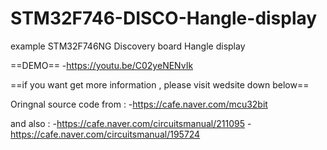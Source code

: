 # STM32F746-DISCO-Hangle-display
example STM32F746NG Discovery board Hangle display


==DEMO==
-https://youtu.be/C02yeNENvIk
  
  
  
==if you want get more information , please visit wedsite down below==

Oringnal source code from : 
-https://cafe.naver.com/mcu32bit 

and also :
-https://cafe.naver.com/circuitsmanual/211095
-https://cafe.naver.com/circuitsmanual/195724
